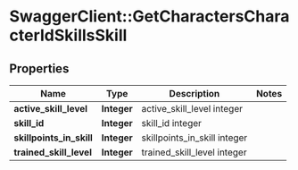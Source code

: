 # SwaggerClient::GetCharactersCharacterIdSkillsSkill

## Properties
Name | Type | Description | Notes
------------ | ------------- | ------------- | -------------
**active_skill_level** | **Integer** | active_skill_level integer | 
**skill_id** | **Integer** | skill_id integer | 
**skillpoints_in_skill** | **Integer** | skillpoints_in_skill integer | 
**trained_skill_level** | **Integer** | trained_skill_level integer | 


